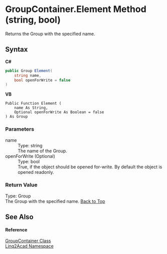 # GroupContainer.Element Method (string, bool)
 

Returns the Group with the specified name.

## Syntax

**C#**<br />
``` C#
public Group Element(
	string name,
	bool openForWrite = false
)
```

**VB**<br />
``` VB
Public Function Element ( 
	name As String,
	Optional openForWrite As Boolean = false
) As Group
```


### Parameters
<dl><dt>name</dt><dd>Type: string<br />The name of the Group.</dd><dt>openForWrite (Optional)</dt><dd>Type: bool<br />True, if the object should be opened for-write. By default the object is opened readonly.</dd></dl>

### Return Value
Type: Group<br />The Group with the specified name.
<a href="#GroupContainerElement-Method-string-bool">Back to Top</a>

## See Also


#### Reference
<a href="T_Linq2Acad_GroupContainer.md#GroupContainer-Class">GroupContainer Class</a><br /><a href="N_Linq2Acad.md#Linq2Acad-Namespace">Linq2Acad Namespace</a><br />
